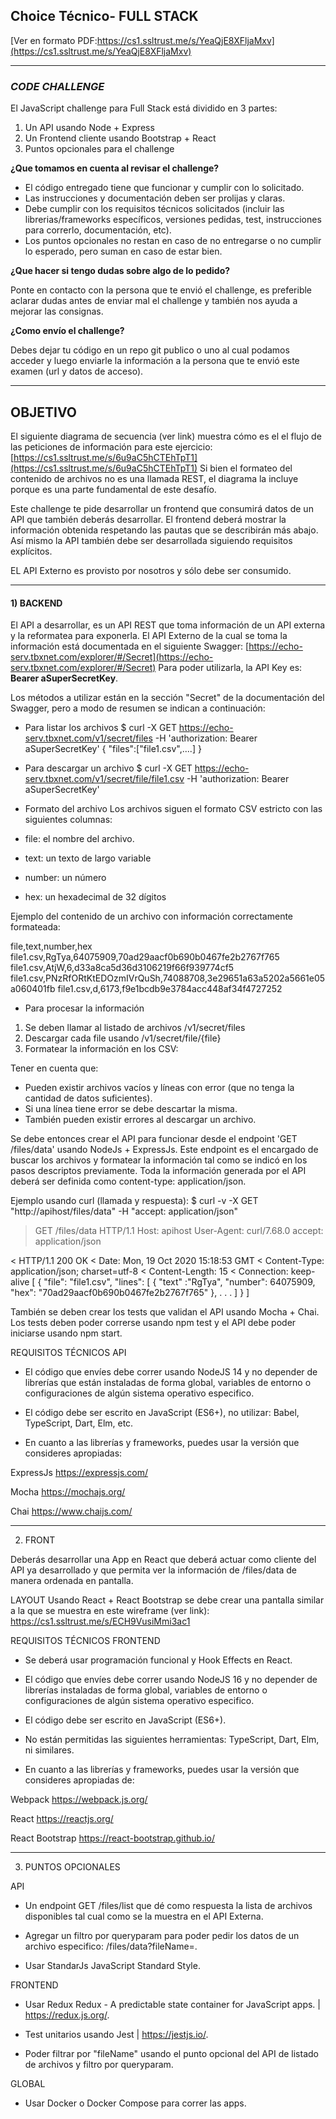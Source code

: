 ## Choice Técnico- FULL STACK

[Ver en formato PDF:https://cs1.ssltrust.me/s/YeaQjE8XFljaMxv](https://cs1.ssltrust.me/s/YeaQjE8XFljaMxv)

---

### _CODE CHALLENGE_

El JavaScript challenge para Full Stack está dividido en 3 partes:
1) Un API usando Node + Express
2) Un Frontend cliente usando Bootstrap + React
3) Puntos opcionales para el challenge


**¿Que tomamos en cuenta al revisar el challenge?**
- El código entregado tiene que funcionar y cumplir con lo solicitado.
- Las instrucciones y documentación deben ser prolijas y claras.
- Debe cumplir con los requisitos técnicos solicitados (incluir las librerias/frameworks específicos, versiones pedidas, test, instrucciones para correrlo, documentación, etc).
- Los puntos opcionales no restan en caso de no entregarse o no cumplir lo esperado, pero suman en caso de estar bien.


**¿Que hacer si tengo dudas sobre algo de lo pedido?**

Ponte en contacto con la persona que te envió el challenge, es preferible aclarar dudas antes de enviar mal el challenge y también nos ayuda a mejorar las consignas.


**¿Como envío el challenge?**

Debes dejar tu código en un repo git publico o uno al cual podamos acceder y luego enviarle la información a la persona que te envió este examen (url y datos de acceso).

---

## **OBJETIVO**

El siguiente diagrama de secuencia (ver link) muestra cómo es el el flujo de las peticiones de información para este ejercicio: [https://cs1.ssltrust.me/s/6u9aC5hCTEhTpT1](https://cs1.ssltrust.me/s/6u9aC5hCTEhTpT1)
Si bien el formateo del contenido de archivos no es una llamada REST, el diagrama la incluye porque es una parte fundamental de este desafío.

Este challenge te pide desarrollar un frontend que consumirá datos de un API que también deberás desarrollar.
El frontend deberá mostrar la información obtenida respetando las pautas que se describirán más abajo.
Así mismo la API también debe ser desarrollada siguiendo requisitos explícitos.

EL API Externo es provisto por nosotros y sólo debe ser consumido.

---

#### 1) **BACKEND**

El API a desarrollar, es un API REST que toma información de un API externa y la reformatea para exponerla.
El API Externo de la cual se toma la información está documentada en el siguiente Swagger: [https://echo-serv.tbxnet.com/explorer/#/Secret](https://echo-serv.tbxnet.com/explorer/#/Secret)
Para poder utilizarla, la API Key es: **Bearer aSuperSecretKey**.

Los métodos a utilizar están en la sección "Secret" de la documentación del Swagger, pero a modo de resumen se indican a continuación:

- Para listar los archivos
$ curl -X GET https://echo-serv.tbxnet.com/v1/secret/files -H 'authorization: Bearer aSuperSecretKey'
{
"files":["file1.csv",....]
}


- Para descargar un archivo
$ curl -X GET https://echo-serv.tbxnet.com/v1/secret/file/file1.csv -H 'authorization: Bearer aSuperSecretKey'


- Formato del archivo
Los archivos siguen el formato CSV estricto con las siguientes columnas:
- file: el nombre del archivo.
- text: un texto de largo variable
- number: un número
- hex: un hexadecimal de 32 dígitos

Ejemplo del contenido de un archivo con información correctamente formateada:

file,text,number,hex
file1.csv,RgTya,64075909,70ad29aacf0b690b0467fe2b2767f765
file1.csv,AtjW,6,d33a8ca5d36d3106219f66f939774cf5
file1.csv,PNzRfORtKtEDOzmIVrQuSh,74088708,3e29651a63a5202a5661e05a060401fb
file1.csv,d,6173,f9e1bcdb9e3784acc448af34f4727252


- Para procesar la información

1) Se deben llamar al listado de archivos /v1/secret/files
2) Descargar cada file usando /v1/secret/file/{file}
3) Formatear la información en los CSV:

Tener en cuenta que:
- Pueden existir archivos vacíos y líneas con error (que no tenga la cantidad de datos suficientes).
- Si una línea tiene error se debe descartar la misma.
- También pueden existir errores al descargar un archivo.


Se debe entonces crear el API para funcionar desde el endpoint 'GET /files/data' usando NodeJs + ExpressJs.
Este endpoint es el encargado de buscar los archivos y formatear la información tal como se indicó en los pasos descriptos previamente.
Toda la información generada por el API deberá ser definida como content-type: application/json.

Ejemplo usando curl (llamada y respuesta):
$ curl -v -X GET "http://apihost/files/data" -H "accept: application/json"

> GET /files/data HTTP/1.1
> Host: apihost
> User-Agent: curl/7.68.0
> accept: application/json
>
< HTTP/1.1 200 OK
< Date: Mon, 19 Oct 2020 15:18:53 GMT
< Content-Type: application/json; charset=utf-8
< Content-Length: 15
< Connection: keep-alive
[
{
"file": "file1.csv",
"lines": [
{
"text" :"RgTya",
"number": 64075909,
"hex": "70ad29aacf0b690b0467fe2b2767f765"
},
. . .
]
}
]


También se deben crear los tests que validan el API usando Mocha + Chai.
Los tests deben poder correrse usando npm test y el API debe poder iniciarse usando npm start.


REQUISITOS TÉCNICOS API

- El código que envíes debe correr usando NodeJS 14 y no depender de librerías que están instaladas de forma global, variables de entorno o configuraciones de algún sistema operativo especifico.

- El código debe ser escrito en JavaScript (ES6+), no utilizar: Babel, TypeScript, Dart, Elm, etc.

- En cuanto a las librerías y frameworks, puedes usar la versión que consideres apropiadas:

ExpressJs https://expressjs.com/

Mocha https://mochajs.org/

Chai https://www.chaijs.com/

---

2) FRONT

Deberás desarrollar una App en React que deberá actuar como cliente del API ya desarrollado y que permita ver la información de /files/data de manera ordenada en pantalla.

LAYOUT
Usando React + React Bootstrap se debe crear una pantalla similar a la que se muestra en este wireframe (ver link): https://cs1.ssltrust.me/s/ECH9VusiMmi3ac1


REQUISITOS TÉCNICOS FRONTEND
- Se deberá usar programación funcional y Hook Effects en React.

- El código que envíes debe correr usando NodeJS 16 y no depender de librerías instaladas de forma global, variables de entorno o configuraciones de algún sistema operativo especifico.

- El código debe ser escrito en JavaScript (ES6+).

- No están permitidas las siguientes herramientas: TypeScript, Dart, Elm, ni similares.

- En cuanto a las librerías y frameworks, puedes usar la versión que consideres apropiadas de:

Webpack https://webpack.js.org/

React https://reactjs.org/

React Bootstrap https://react-bootstrap.github.io/


---

3) PUNTOS OPCIONALES

API
- Un endpoint GET /files/list que dé como respuesta la lista de archivos disponibles tal cual como se la muestra en el API Externa.

- Agregar un filtro por queryparam para poder pedir los datos de un archivo especifico: /files/data?fileName=<Nombre del archivo>.

- Usar StandarJs JavaScript Standard Style.


FRONTEND
- Usar Redux Redux - A predictable state container for JavaScript apps. | https://redux.js.org/.

- Test unitarios usando Jest | https://jestjs.io/.

- Poder filtrar por "fileName" usando el punto opcional del API de listado de archivos y filtro por queryparam.


GLOBAL
- Usar Docker o Docker Compose para correr las apps.